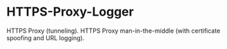 # HTTPS-Proxy-Logger
HTTPS Proxy (tunneling). HTTPS Proxy man-in-the-middle (with certificate spoofing and URL logging).
